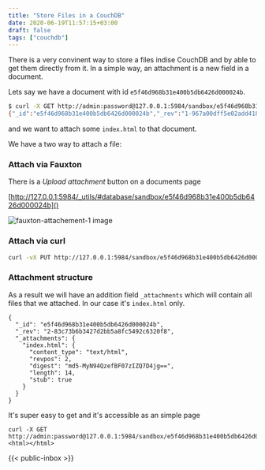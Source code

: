 ```yaml
---
title: "Store Files in a CouchDB"
date: 2020-06-19T11:57:15+03:00
draft: false
tags: ["couchdb"]
---
```


There is a very convinent way to store a files indise CouchDB and by able to get them directly from it. In a simple way, an attachment is a new field in a document.

Lets say we have a document with id `e5f46d968b31e400b5db6426d000024b`.

```bash
$ curl -X GET http://admin:password@127.0.0.1:5984/sandbox/e5f46d968b31e400b5db6426d000024b
{"_id":"e5f46d968b31e400b5db6426d000024b","_rev":"1-967a00dff5e02add41819138abb3284d"}
```

and we want to attach some `index.html` to that document.

We have a two way to attach a file:

### Attach via Fauxton

There is a *Upload attachment* button on a documents page

[http://127.0.0.1:5984/_utils/#database/sandbox/e5f46d968b31e400b5db6426d000024b]()

![fauxton-attachement-1 image](/img/fauxton-attachement-1.png)

### Attach via curl

```bash
curl -vX PUT http://127.0.0.1:5984/sandbox/e5f46d968b31e400b5db6426d000024b/index.html?rev=1-967a00dff5e02add41819138abb3284d --data-binary @index.html -H "ContentType: text/html"
```

### Attachment structure

As a result we will have an addition field `_attachments` which will contain all files that we attached. In our case it's `index.html` only.

```
{
  "_id": "e5f46d968b31e400b5db6426d000024b",
  "_rev": "2-83c73b6b3427d2bb5a8fc5492c6320f8",
  "_attachments": {
    "index.html": {
      "content_type": "text/html",
      "revpos": 2,
      "digest": "md5-MyN94QzefBF07zIZQ7D4jg==",
      "length": 14,
      "stub": true
    }
  }
}
```

It's super easy to get and it's accessible as an simple page

```
curl -X GET http://admin:password@127.0.0.1:5984/sandbox/e5f46d968b31e400b5db6426d000024b/index.html
<html></html>
```


{{< public-inbox \>}}
